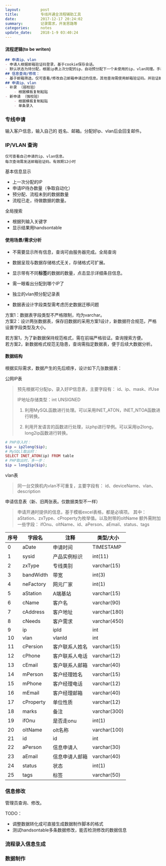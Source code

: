 ```yaml
---
layout:         post
title:          专线开通全流程辅助工具
date:           2017-12-17 20:24:02
summary:        记录需求，开发思路等
categories:     notes
update_date:    2018-1-9 03:40:24
---
```


#### 流程逻辑(to be writen)

```markdown
## 申请ip、vlan
- 申请人根据邮箱验证码登录，基于cookie保存会话。
- 默认状态为待分配，根据ip表上次分配的ip，自动预分配下一个未使用的ip，vlan同理。手动预分配确认，则发送邮件到申请者。
## 信息查询/修改：
- 基于邮箱筛选，仅可查看/修改自己邮箱申请过的信息。其他查询需使用邮箱验证码。并验证邮箱是否有权限自主查询数据。将查询操作记录日志。修改提交后做记录，待手动审核后修改成功，并记录操作日志。
## 申请ip、vlan
- 补录 （弱校验）
	- 根据模板复制粘贴
- 新申请 （强校验）
	- 根据模板复制粘贴
	- 单条录入
```

### 专线申请

输入客户信息，输入自己的 姓名、邮箱。分配好ip、vlan后会回复邮件。

### IP/VLAN 查询

```
仅可查看自己申请的ip、vlan信息。
每次查询需发送邮箱验证码。有效期12小时
```

基本信息显示

- 上一次分配的IP
- 申请IP待办数量（争取自动化）
- 预分配、流程未到的数据数量
- 流程已走，待做数据的数量。

全局搜索

- 根据列输入关键字
- 显示结果用handsontable



#### 使用场景/需求分析

- 不需要显示所有信息，查询可由服务器完成。全局查询

- 数据呈现与数据存储格式无关，存储格式可扩展。​

- 显示带有不同**标签**的数据的数量，点击显示详细条目信息。

- 需一眼看出分配到哪个IP了

- 独立的vlan预分配记录表

- 数据表设计字段类型需考虑历史数据迁移问题

方案1：数据表字段类型不严格限制，均为varchar。  
方案2：设计两张数据表，保存旧数据的采用方案1设计，新数据符合规范，严格设置字段类型及大小。

若方案1，为了新数据保持规范格式，需在前端严格验证。查询搜索方便。  
若方案2，新数据格式规范无隐患，查询需指定数据表，便于后续大数据分析。

#### 数据结构

根据实际需求，数据产生的先后顺序，设计如下几张数据表：

公网IP表

> 预先根据可分配ip，录入好IP信息表，主要字段有：
> id、ip、mask、ifUse
>
> IP地址存储类型：int UNSIGNED
>
> 1. 利用MySQL函数进行处理。可以采用INET_ATON，INET_NTOA函数进行转换。
>
> 2. 利用开发语言的函数进行处理，以php进行举例。可以采用ip2long，long2ip函数进行转换。

```php
# PHP存入时：
$ip = ip2long($ip);
# MySQLl取出时：
SELECT INET_ATON(ip) FROM table 
# PHP取出时，多一步：
$ip = long2ip($ip);
```

vlan表

> 同一台交换机内vlan不可重复，主要字段有：
> id、deviceName、vlan、description

申请信息表（新、旧两张表。仅数据类型不一样）

> 申请开通时提供的信息，基于模板excel表格，都是必填项。
> 其中：aStation、zxType、cProperty为枚举值。以及附带的oltName
> 额外需附加一些字段：
> ifOnu、oltName、id、aPerson、aEmail、status、tags

| 序号   | 字段名       | 注释      | 类型/大小        |
| ---- | --------- | ------- | ------------ |
| 0    | aDate     | 申请时间    | TIMESTAMP    |
| 1    | sysid     | 产品实例标识  | int(11)      |
| 2    | zxType    | 专线类别    | varchar(15)  |
| 3    | bandWidth | 带宽      | int(3)       |
| 4    | neFactory | 网元厂家    | int(1)       |
| 5    | aStation  | A端基站    | varchar(15)  |
| 6    | cName     | 客户名     | varchar(90)  |
| 7    | cAddress  | 客户地址    | varchar(180) |
| 8    | cNeeds    | 客户需求    | varchar(450) |
| 9    | ip        | ipId    | int          |
| 10   | vlan      | vlanId  | int          |
| 11   | cPersion  | 客户联系人姓名 | varchar(15)  |
| 12   | cPhone    | 客户联系人电话 | varchar(12)  |
| 13   | cEmail    | 客户联系人邮箱 | varchar(40)  |
| 14   | mPerson   | 客户经理姓名  | varchar(15)  |
| 15   | mPhone    | 客户经理电话  | varchar(12)  |
| 16   | mEmail    | 客户经理邮箱  | varchar(40)  |
| 17   | cProperty | 单位性质    | varchar(12)  |
| 18   | marks     | 备注      | varchar(300) |
| 19   | ifOnu     | 是否走onu  | int(1)       |
| 20   | oltName   | olt名称   | varchar(100) |
| 21   | id        | id      | int          |
| 22   | aPerson   | 信息申请人   | varchar(30)  |
| 23   | aEmail    | 信息申请人邮箱 | varchar(40)  |
| 24   | status    | 状态      | int(1)       |
| 25   | tags      | 标签      | varchar(50)  |

### 信息修改

管理员查询、修改。

TODO：

- 调整数据转化成可直接生成数据制作脚本的格式
- 测试handsontable多条数据修改，能否检测修改的数据信息

### 流程录入信息生成



### 数据制作 

